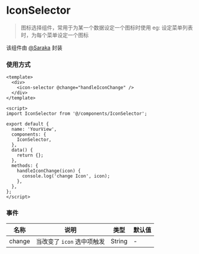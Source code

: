 # IconSelector

> 图标选择组件，常用于为某一个数据设定一个图标时使用
> eg: 设定菜单列表时，为每个菜单设定一个图标

该组件由 [@Saraka](https://github.com/saraka-tsukai) 封装

### 使用方式

```vue
<template>
  <div>
    <icon-selector @change="handleIconChange" />
  </div>
</template>

<script>
import IconSelector from '@/components/IconSelector';

export default {
  name: 'YourView',
  components: {
    IconSelector,
  },
  data() {
    return {};
  },
  methods: {
    handleIconChange(icon) {
      console.log('change Icon', icon);
    },
  },
};
</script>
```

### 事件

| 名称   | 说明                       | 类型   | 默认值 |
| ------ | -------------------------- | ------ | ------ |
| change | 当改变了 `icon` 选中项触发 | String | -      |
